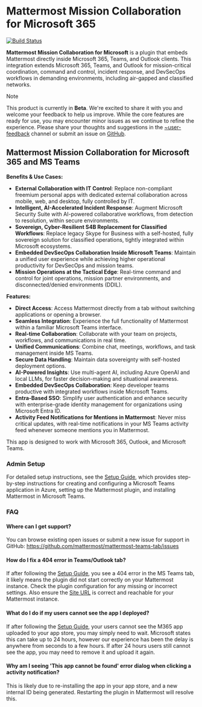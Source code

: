 # Mattermost Mission Collaboration for Microsoft 365

[![Build Status](https://github.com/mattermost/mattermost-plugin-msteams-devsecops/actions/workflows/ci.yml/badge.svg)](https://github.com/mattermost/mattermost-plugin-msteams-devsecops/actions/workflows/ci.yml)

**Mattermost Mission Collaboration for Microsoft** is a plugin that embeds Mattermost directly inside Microsoft 365, Teams, and Outlook clients. This integration extends Microsoft 365, Teams, and Outlook for mission-critical coordination, command and control, incident response, and DevSecOps workflows in demanding environments, including air-gapped and classified networks. 

> [!NOTE]  
> This product is currently in **Beta**. We're excited to share it with you and welcome your feedback to help us improve. While the core features are ready for use, you may encounter minor issues as we continue to refine the experience. Please share your thoughts and suggestions in the [~user-feedback](https://community.mattermost.com/core/channels/user-feedback) channel or submit an issue on [GitHub](https://github.com/mattermost/mattermost-plugin-msteams-devsecops/issues).

## Mattermost Mission Collaboration for Microsoft 365 and MS Teams

**Benefits & Use Cases:**
- **External Collaboration with IT Control**: Replace non-compliant freemium personal apps with dedicated external collaboration across mobile, web, and desktop, fully controlled by IT.
- **Intelligent, AI-Accelerated Incident Response**: Augment Microsoft Security Suite with AI-powered collaborative workflows, from detection to resolution, within secure environments. 
- **Sovereign, Cyber-Resilient S4B Replacement for Classified Workflows**: Replace legacy Skype for Business with a self-hosted, fully sovereign solution for classified operations, tightly integrated within Microsoft ecosystems. 
- **Embedded DevSecOps Collaboration Inside Microsoft Teams**: Maintain a unified user experience while achieving higher operational productivity for DevSecOps and mission teams.
- **Mission Operations at the Tactical Edge**: Real-time command and control for joint operations, mission partner environments, and disconnected/denied environments (DDIL). 

**Features:**
- **Direct Access**: Access Mattermost directly from a tab without switching applications or opening a browser. 
- **Seamless Integration**: Experience the full functionality of Mattermost within a familiar Microsoft Teams interface. 
- **Real-time Collaboration**: Collaborate with your team on projects, workflows, and communications in real time. 
- **Unified Communications**: Combine chat, meetings, workflows, and task management inside MS Teams. 
- **Secure Data Handling**: Maintain data sovereignty with self-hosted deployment options. 
- **AI-Powered Insights**: Use multi-agent AI, including Azure OpenAI and local LLMs, for faster decision-making and situational awareness. 
- **Embedded DevSecOps Collaboration**: Keep developer teams productive with integrated workflows inside Microsoft Teams.
- **Entra-Based SSO**: Simplify user authentication and enhance security with enterprise-grade identity management for organizations using Microsoft Entra ID.
- **Activity Feed Notifications for Mentions in Mattermost**: Never miss critical updates, with real-time notifications in your MS Teams activity feed whenever someone mentions you in Mattermost.

This app is designed to work with Microsoft 365, Outlook, and Microsoft Teams.

### Admin Setup

For detailed setup instructions, see the [Setup Guide](https://docs.mattermost.com/integrate/mattermost-mission-collaboration-for-m365.html#setup), which provides step-by-step instructions for creating and configuring a Microsoft Teams application in Azure, setting up the Mattermost plugin, and installing Mattermost in Microsoft Teams.

### FAQ

#### Where can I get support?

You can browse existing open issues or submit a new issue for support in GitHub: https://github.com/mattermost/mattermost-teams-tab/issues

#### How do I fix a 404 error in Teams/Outlook tab?

If after following the [Setup Guide](https://docs.mattermost.com/integrate/mattermost-mission-collaboration-for-m365.html#setup), you see a 404 error in the MS Teams tab, it likely means the plugin did not start correctly on your Mattermost instance. Check the plugin configuration for any missing or incorrect settings. Also ensure the [Site URL](https://docs.mattermost.com/configure/environment-configuration-settings.html#site-url) is correct and reachable for your Mattermost instance.

#### What do I do if my users cannot see the app I deployed?

If after following the [Setup Guide](https://docs.mattermost.com/integrate/mattermost-mission-collaboration-for-m365.html#setup), your users cannot see the M365 app uploaded to your app store, you may simply need to wait. Microsoft states this can take up to 24 hours, however our experience has been the delay is anywhere from seconds to a few hours. If after 24 hours users still cannot see the app, you may need to remove it and upload it again.

#### Why am I seeing 'This app cannot be found' error dialog when clicking a activity notification?

This is likely due to re-installing the app in your app store, and a new internal ID being generated. Restarting the plugin in Mattermost will resolve this.
